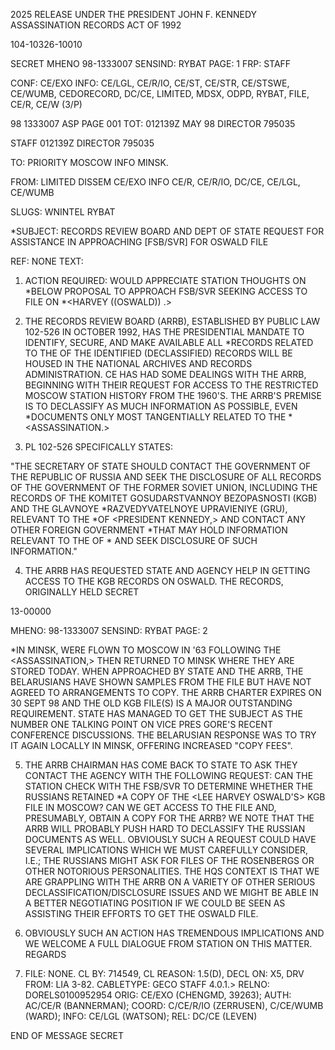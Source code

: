 2025 RELEASE UNDER THE PRESIDENT JOHN F. KENNEDY ASSASSINATION RECORDS ACT OF 1992

104-10326-10010

SECRET
MHENO 98-1333007 SENSIND: RYBAT PAGE: 1
FRP: STAFF

CONF: CE/EXO INFO: CE/LGL, CE/R/IO, CE/ST, CE/STR, CE/STSWE,
CE/WUMB, CEDORECORD, DC/CE, LIMITED, MDSX, ODPD, RYBAT, FILE, CE/R, CE/W
(3/P)

98 1333007 ASP PAGE 001
TOT: 012139Z MAY 98 DIRECTOR 795035

STAFF 012139Z DIRECTOR 795035

TO: PRIORITY MOSCOW INFO MINSK.

FROM: LIMITED DISSEM CE/EXO INFO CE/R, CE/R/IO, DC/CE, CE/LGL,
CE/WUMB

SLUGS: WNINTEL RYBAT

*SUBJECT: <ASSASSINATIONS>RECORDS REVIEW BOARD AND DEPT OF STATE
REQUEST FOR ASSISTANCE IN APPROACHING [FSB/SVR] FOR OSWALD FILE

REF: NONE
TEXT:

1. ACTION REQUIRED: WOULD APPRECIATE STATION THOUGHTS ON
*BELOW PROPOSAL TO APPROACH FSB/SVR SEEKING ACCESS TO FILE ON <LEE>
*<HARVEY ((OSWALD)) .>

2. THE <ASSASSINATIONS>RECORDS REVIEW BOARD (ARRB),
ESTABLISHED BY PUBLIC LAW 102-526 IN OCTOBER 1992, HAS THE
PRESIDENTIAL MANDATE TO IDENTIFY, SECURE, AND MAKE AVAILABLE ALL
*RECORDS RELATED TO THE <ASSASSINATION>OF <PRESIDENT KENNEDY.> THE
IDENTIFIED (DECLASSIFIED) RECORDS WILL BE HOUSED IN THE NATIONAL
ARCHIVES AND RECORDS ADMINISTRATION. CE HAS HAD SOME DEALINGS
WITH THE ARRB, BEGINNING WITH THEIR REQUEST FOR ACCESS TO THE
RESTRICTED MOSCOW STATION HISTORY FROM THE 1960'S. THE ARRB'S
PREMISE IS TO DECLASSIFY AS MUCH INFORMATION AS POSSIBLE, EVEN
*DOCUMENTS ONLY MOST TANGENTIALLY RELATED TO THE <KENNEDY>
*<ASSASSINATION.>

3. PL 102-526 SPECIFICALLY STATES:

"THE SECRETARY OF STATE SHOULD CONTACT THE GOVERNMENT OF THE
REPUBLIC OF RUSSIA AND SEEK THE DISCLOSURE OF ALL RECORDS OF THE
GOVERNMENT OF THE FORMER SOVIET UNION, INCLUDING THE RECORDS OF
THE KOMITET GOSUDARSTVANNOY BEZOPASNOSTI (KGB) AND THE GLAVNOYE
*RAZVEDYVATELNOYE UPRAVIENIYE (GRU), RELEVANT TO THE <ASSASSINATION>
*OF <PRESIDENT KENNEDY,> AND CONTACT ANY OTHER FOREIGN GOVERNMENT
*THAT MAY HOLD INFORMATION RELEVANT TO THE <ASSASSINATION>OF
*<PRESIDENT KENNEDY> AND SEEK DISCLOSURE OF SUCH INFORMATION."

4. THE ARRB HAS REQUESTED STATE AND AGENCY HELP IN GETTING
ACCESS TO THE KGB RECORDS ON OSWALD. THE RECORDS, ORIGINALLY HELD
SECRET

13-00000

MHENO: 98-1333007 SENSIND: RYBAT PAGE: 2

*IN MINSK, WERE FLOWN TO MOSCOW IN '63 FOLLOWING THE <ASSASSINATION,>
THEN RETURNED TO MINSK WHERE THEY ARE STORED TODAY. WHEN
APPROACHED BY STATE AND THE ARRB, THE BELARUSIANS HAVE SHOWN
SAMPLES FROM THE FILE BUT HAVE NOT AGREED TO ARRANGEMENTS TO COPY.
THE ARRB CHARTER EXPIRES ON 30 SEPT 98 AND THE OLD KGB FILE(S) IS
A MAJOR OUTSTANDING REQUIREMENT. STATE HAS MANAGED TO GET THE
SUBJECT AS THE NUMBER ONE TALKING POINT ON VICE PRES GORE'S RECENT
CONFERENCE DISCUSSIONS. THE BELARUSIAN RESPONSE WAS TO TRY IT
AGAIN LOCALLY IN MINSK, OFFERING INCREASED "COPY FEES".

5. THE ARRB CHAIRMAN HAS COME BACK TO STATE TO ASK THEY
CONTACT THE AGENCY WITH THE FOLLOWING REQUEST: CAN THE STATION
CHECK WITH THE FSB/SVR TO DETERMINE WHETHER THE RUSSIANS RETAINED
*A COPY OF THE <LEE HARVEY OSWALD'S> KGB FILE IN MOSCOW? CAN WE GET
ACCESS TO THE FILE AND, PRESUMABLY, OBTAIN A COPY FOR THE ARRB?
WE NOTE THAT THE ARRB WILL PROBABLY PUSH HARD TO DECLASSIFY THE
RUSSIAN DOCUMENTS AS WELL. OBVIOUSLY SUCH A REQUEST COULD HAVE
SEVERAL IMPLICATIONS WHICH WE MUST CAREFULLY CONSIDER, I.E.; THE
RUSSIANS MIGHT ASK FOR FILES OF THE ROSENBERGS OR OTHER NOTORIOUS
PERSONALITIES. THE HQS CONTEXT IS THAT WE ARE GRAPPLING WITH THE
ARRB ON A VARIETY OF OTHER SERIOUS DECLASSIFICATION/DISCLOSURE
ISSUES AND WE MIGHT BE ABLE IN A BETTER NEGOTIATING POSITION IF WE
COULD BE SEEN AS ASSISTING THEIR EFFORTS TO GET THE OSWALD FILE.

6. OBVIOUSLY SUCH AN ACTION HAS TREMENDOUS IMPLICATIONS AND
WE WELCOME A FULL DIALOGUE FROM STATION ON THIS MATTER.
REGARDS

6. FILE: NONE. CL BY: 714549, CL REASON: 1.5(D), DECL
ON: X5, DRV FROM: LIA 3-82.
CABLETYPE: GECO STAFF 4.0.1.>
RELNO: DORELS0100952954
ORIG: CE/EXO (CHENGMD, 39263); AUTH: AC/CE/R (BANNERMAN); COORD:
C/CE/R/IO (ZERRUSEN), C/CE/WUMB (WARD); INFO: CE/LGL (WATSON);
REL: DC/CE (LEVEN)

END OF MESSAGE
SECRET

